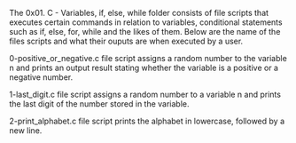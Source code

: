 The 0x01. C - Variables, if, else, while folder consists of file scripts that executes certain commands in relation to variables, conditional statements such as if, else, for, while and the likes of them. Below are the name of the files scripts and what their ouputs are when executed by a user.

0-positive_or_negative.c file script assigns a random number to the variable n and prints an output result stating whether the variable is a positive or a negative number.

1-last_digit.c file script assigns a random number to a variable n and prints the last digit of the number stored in the variable.

2-print_alphabet.c file script prints the alphabet in lowercase, followed by a new line.
